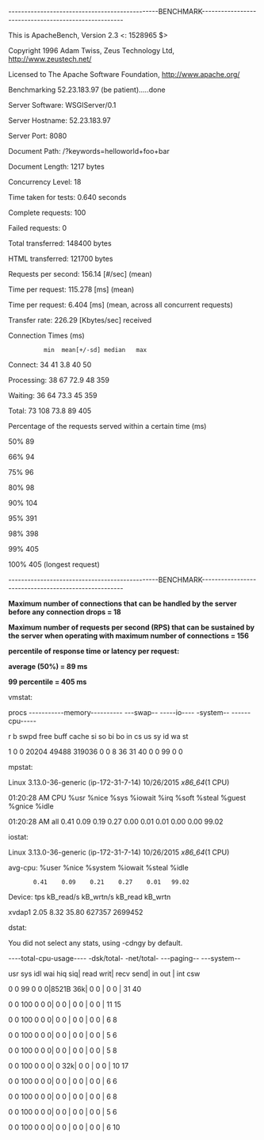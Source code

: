 

-----------------------------------------------BENCHMARK-----------------------------------------------------



This is ApacheBench, Version 2.3 <: 1528965 $>

Copyright 1996 Adam Twiss, Zeus Technology Ltd, http://www.zeustech.net/

Licensed to The Apache Software Foundation, http://www.apache.org/



Benchmarking 52.23.183.97 (be patient).....done





Server Software:        WSGIServer/0.1

Server Hostname:        52.23.183.97

Server Port:            8080



Document Path:          /?keywords=helloworld+foo+bar

Document Length:        1217 bytes



Concurrency Level:      18

Time taken for tests:   0.640 seconds

Complete requests:      100

Failed requests:        0

Total transferred:      148400 bytes

HTML transferred:       121700 bytes

Requests per second:    156.14 [#/sec] (mean)

Time per request:       115.278 [ms] (mean)

Time per request:       6.404 [ms] (mean, across all concurrent requests)

Transfer rate:          226.29 [Kbytes/sec] received



Connection Times (ms)

              min  mean[+/-sd] median   max

Connect:       34   41   3.8     40      50

Processing:    38   67  72.9     48     359

Waiting:       36   64  73.3     45     359

Total:         73  108  73.8     89     405



Percentage of the requests served within a certain time (ms)

  50%     89

  66%     94

  75%     96

  80%     98

  90%    104

  95%    391

  98%    398

  99%    405

 100%    405 (longest request)



-----------------------------------------------BENCHMARK-----------------------------------------------------



<b>Maximum number of connections that can be handled by the server before any connection drops = 18</b>


<b>Maximum number of requests per second (RPS) that can be sustained by the server when operating with maximum number of connections = 156</b>


<b>percentile of response time or latency per request:

average (50%) = 89 ms

99 percentile = 405 ms</b>



vmstat:

procs -----------memory---------- ---swap-- -----io---- -system-- ------cpu-----

 r  b   swpd   free   buff  cache   si   so    bi    bo   in   cs us sy id wa st

 1  0      0  20204  49488 319036    0    0     8    36   31   40  0  0 99  0  0



mpstat:

Linux 3.13.0-36-generic (ip-172-31-7-14) 10/26/2015 _x86_64_(1 CPU)



01:20:28 AM  CPU    %usr   %nice    %sys %iowait    %irq   %soft  %steal  %guest  %gnice   %idle

01:20:28 AM  all    0.41    0.09    0.19    0.27    0.00    0.01    0.01    0.00    0.00   99.02



iostat:

Linux 3.13.0-36-generic (ip-172-31-7-14) 10/26/2015 _x86_64_(1 CPU)



avg-cpu:  %user   %nice %system %iowait  %steal   %idle

           0.41    0.09    0.21    0.27    0.01   99.02



Device:            tps    kB_read/s    kB_wrtn/s    kB_read    kB_wrtn

xvdap1            2.05         8.32        35.80     627357    2699452



dstat:

You did not select any stats, using -cdngy by default.

----total-cpu-usage---- -dsk/total- -net/total- ---paging-- ---system--

usr sys idl wai hiq siq| read  writ| recv  send|  in   out | int   csw 

  0   0  99   0   0   0|8521B   36k|   0     0 |   0     0 |  31    40 

  0   0 100   0   0   0|   0     0 |   0     0 |   0     0 |  11    15 

  0   0 100   0   0   0|   0     0 |   0     0 |   0     0 |   6     8 

  0   0 100   0   0   0|   0     0 |   0     0 |   0     0 |   5     6 

  0   0 100   0   0   0|   0     0 |   0     0 |   0     0 |   5     8 

  0   0 100   0   0   0|   0    32k|   0     0 |   0     0 |  10    17 

  0   0 100   0   0   0|   0     0 |   0     0 |   0     0 |   6     6 

  0   0 100   0   0   0|   0     0 |   0     0 |   0     0 |   6     8 

  0   0 100   0   0   0|   0     0 |   0     0 |   0     0 |   5     6 

  0   0 100   0   0   0|   0     0 |   0     0 |   0     0 |   6    10 


